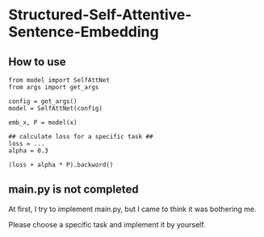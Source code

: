 # Structured-Self-Attentive-Sentence-Embedding

## How to use

```python:
from model import SelfAttNet
from args import get_args

config = get_args()
model = SelfAttNet(config)

emb_x, P = model(x)

## calculate loss for a specific task ##
loss = ...
alpha = 0.3

(loss + alpha * P).backword()

```

## main.py is not completed

At first, I try to implement main.py, but I came to think it was bothering me.

Please choose a specific task and implement it by yourself.